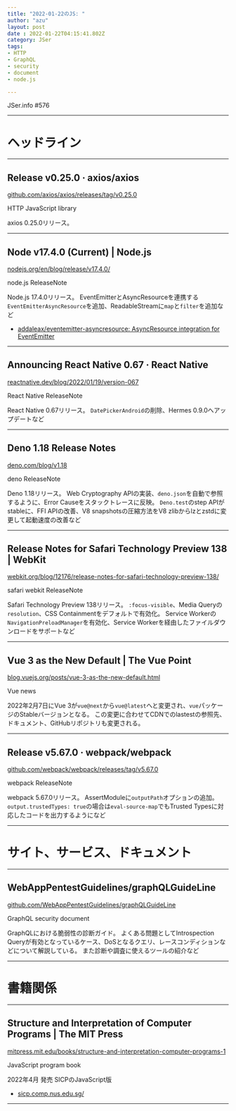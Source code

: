 ```yaml
---
title: "2022-01-22のJS: "
author: "azu"
layout: post
date : 2022-01-22T04:15:41.802Z
category: JSer
tags:
- HTTP
- GraphQL
- security
- document
- node.js

---
```


JSer.info #576

----

<h1 class="site-genre">ヘッドライン</h1>

----

## Release v0.25.0 · axios/axios
[github.com/axios/axios/releases/tag/v0.25.0](https://github.com/axios/axios/releases/tag/v0.25.0 "Release v0.25.0 · axios/axios")
<p class="jser-tags jser-tag-icon"><span class="jser-tag">HTTP</span> <span class="jser-tag">JavaScript</span> <span class="jser-tag">library</span></p>

axios 0.25.0リリース。


----

## Node v17.4.0 (Current) | Node.js
[nodejs.org/en/blog/release/v17.4.0/](https://nodejs.org/en/blog/release/v17.4.0/ "Node v17.4.0 (Current) | Node.js")
<p class="jser-tags jser-tag-icon"><span class="jser-tag">node.js</span> <span class="jser-tag">ReleaseNote</span></p>

Node.js 17.4.0リリース。
EventEmitterとAsyncResourceを連携する`EventEmitterAsyncResource`を追加、ReadableStreamに`map`と`filter`を追加など

- [addaleax/eventemitter-asyncresource: AsyncResource integration for EventEmitter](https://github.com/addaleax/eventemitter-asyncresource "addaleax/eventemitter-asyncresource: AsyncResource integration for EventEmitter")

----

## Announcing React Native 0.67 · React Native
[reactnative.dev/blog/2022/01/19/version-067](https://reactnative.dev/blog/2022/01/19/version-067 "Announcing React Native 0.67 · React Native")
<p class="jser-tags jser-tag-icon"><span class="jser-tag">React</span> <span class="jser-tag">Native</span> <span class="jser-tag">ReleaseNote</span></p>

React Native 0.67リリース。
`DatePickerAndroid`の削除、Hermes 0.9.0へアップデートなど


----

## Deno 1.18 Release Notes
[deno.com/blog/v1.18](https://deno.com/blog/v1.18 "Deno 1.18 Release Notes")
<p class="jser-tags jser-tag-icon"><span class="jser-tag">deno</span> <span class="jser-tag">ReleaseNote</span></p>

Deno 1.18リリース。
Web Cryptography APIの実装、`deno.json`を自動で参照するように、Error Causeをスタックトレースに反映。
`Deno.test`のstep APIがstableに、FFI APIの改善、V8 snapshotsの圧縮方法をV8 zlibからlzとzstdに変更して起動速度の改善など


----

## Release Notes for Safari Technology Preview 138 | WebKit
[webkit.org/blog/12176/release-notes-for-safari-technology-preview-138/](https://webkit.org/blog/12176/release-notes-for-safari-technology-preview-138/ "Release Notes for Safari Technology Preview 138 | WebKit")
<p class="jser-tags jser-tag-icon"><span class="jser-tag">safari</span> <span class="jser-tag">webkit</span> <span class="jser-tag">ReleaseNote</span></p>

Safari Technology Preview 138リリース。
`:focus-visible`、Media Queryの`resolution`、CSS Containmentをデフォルトで有効化。
Service Workerの`NavigationPreloadManager`を有効化、Service Workerを経由したファイルダウンロードをサポートなど


----

## Vue 3 as the New Default | The Vue Point
[blog.vuejs.org/posts/vue-3-as-the-new-default.html](https://blog.vuejs.org/posts/vue-3-as-the-new-default.html "Vue 3 as the New Default | The Vue Point")
<p class="jser-tags jser-tag-icon"><span class="jser-tag">Vue</span> <span class="jser-tag">news</span></p>

2022年2月7日にVue 3が`vue@next`から`vue@latest`へと変更され、`vue`パッケージのStableバージョンとなる。
この変更に合わせてCDNでのlastestの参照先、ドキュメント、GitHubリポジトリも変更される。


----

## Release v5.67.0 · webpack/webpack
[github.com/webpack/webpack/releases/tag/v5.67.0](https://github.com/webpack/webpack/releases/tag/v5.67.0 "Release v5.67.0 · webpack/webpack")
<p class="jser-tags jser-tag-icon"><span class="jser-tag">webpack</span> <span class="jser-tag">ReleaseNote</span></p>

webpack 5.67.0リリース。
AssertModuleに`outputPath`オプションの追加。
`output.trustedTypes: true`の場合は`eval-source-map`でもTrusted Typesに対応したコードを出力するようになど


----
<h1 class="site-genre">サイト、サービス、ドキュメント</h1>

----

## WebAppPentestGuidelines/graphQLGuideLine
[github.com/WebAppPentestGuidelines/graphQLGuideLine](https://github.com/WebAppPentestGuidelines/graphQLGuideLine "WebAppPentestGuidelines/graphQLGuideLine")
<p class="jser-tags jser-tag-icon"><span class="jser-tag">GraphQL</span> <span class="jser-tag">security</span> <span class="jser-tag">document</span></p>

GraphQLにおける脆弱性の診断ガイド。
よくある問題としてIntrospection Queryが有効となっているケース、DoSとなるクエリ、レースコンディションなどについて解説している。
また診断や調査に使えるツールの紹介など


----
<h1 class="site-genre">書籍関係</h1>

----

## Structure and Interpretation of Computer Programs | The MIT Press
[mitpress.mit.edu/books/structure-and-interpretation-computer-programs-1](https://mitpress.mit.edu/books/structure-and-interpretation-computer-programs-1 "Structure and Interpretation of Computer Programs | The MIT Press")
<p class="jser-tags jser-tag-icon"><span class="jser-tag">JavaScript</span> <span class="jser-tag">program</span> <span class="jser-tag">book</span></p>

2022年4月 発売
SICPのJavaScript版

- [sicp.comp.nus.edu.sg/](https://sicp.comp.nus.edu.sg/ "sicp.comp.nus.edu.sg/")

----
